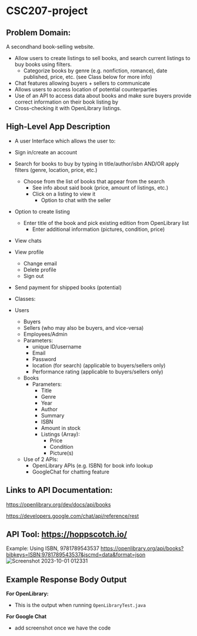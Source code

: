 # CSC207-project

## Problem Domain:
A secondhand book-selling website.

* Allow users to create listings to sell books, and search current listings to buy books using filters.
  * Categorize books by genre (e.g. nonfiction, romance), date published, price, etc. (see Class below for more info)
* Chat features allowing buyers + sellers to communicate
* Allows users to access location of potential counterparties
* Use of an API to access data about books and make sure buyers provide correct information on their book listing by 
* Cross-checking it with OpenLibrary listings.


## High-Level App Description
* A user Interface which allows the user to:
* Sign in/create an account
* Search for books to buy by typing in title/author/isbn AND/OR apply filters (genre, location, price, etc.)
  * Choose from the list of books that appear from the search
    *   See info about said book (price, amount of listings, etc.)
      * Click on a listing to view it
        * Option to chat with the seller
* Option to create listing
  - Enter title of the book and pick existing edition from OpenLibrary list
    - Enter additional information (pictures, condition, price)
* View chats
* View profile
  - Change email
  - Delete profile
  - Sign out
* Send payment for shipped books (potential)

* Classes:
* Users
  * Buyers
  * Sellers (who may also be buyers, and vice-versa)
  * Employees/Admin
  * Parameters:
    * unique ID/username
    * Email
    * Password
    * location (for search) (applicable to buyers/sellers only)
    * Performance rating (applicable to buyers/sellers only)
  * Books
    * Parameters:
      * Title
      * Genre
      * Year
      * Author
      * Summary
      * ISBN
      * Amount in stock
      * Listings (Array):
        - Price
        - Condition
        - Picture(s)
  * Use of 2 APIs:
    * OpenLibrary APIs (e.g. ISBN) for book info lookup
    * GoogleChat for chatting feature

## Links to API Documentation:
https://openlibrary.org/dev/docs/api/books

https://developers.google.com/chat/api/reference/rest

## API Tool: https://hoppscotch.io/

Example: Using ISBN, 9781789543537
https://openlibrary.org/api/books?bibkeys=ISBN:9781789543537&jscmd=data&format=json
![Screenshot 2023-10-01 012331](https://github.com/Nourdles/CSC207-project/assets/128332497/e6df3612-a576-461b-ac7c-8980935f76bb)

## Example Response Body Output

**For OpenLibrary:**
  * This is the output when running `OpenLibraryTest.java`
    

**For Google Chat**
  * add screenshot once we have the code

